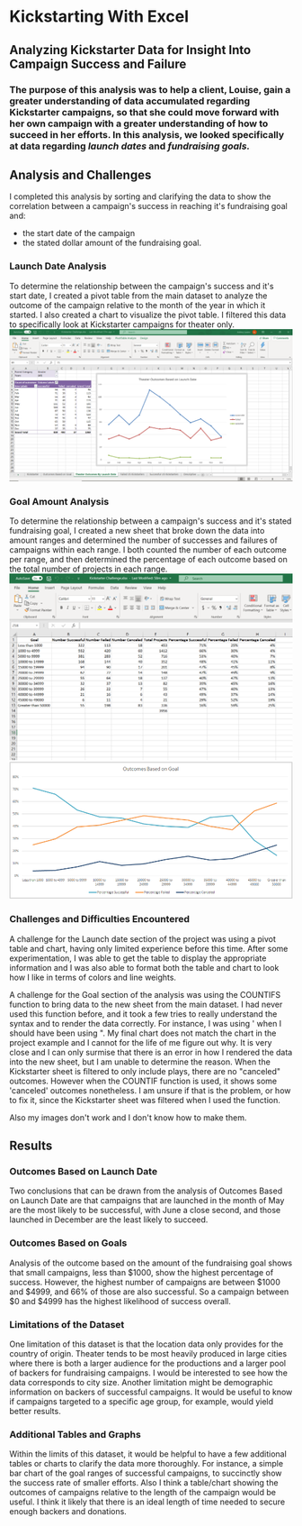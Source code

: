 # Kickstarting With Excel

## Analyzing Kickstarter Data for Insight Into Campaign Success and Failure

### The purpose of this analysis was to help a client, Louise, gain a greater understanding of data accumulated regarding Kickstarter campaigns, so that she could move forward with her own campaign with a greater understanding of how to succeed in her efforts.  In this analysis, we looked specifically at data regarding *launch dates* and *fundraising goals.*

## Analysis and Challenges
I completed this analysis by sorting and clarifying the data to show the correlation between a campaign's success in reaching it's fundraising goal and:
- the start date of the campaign
- the stated dollar amount of the fundraising goal.

### Launch Date Analysis
To determine the relationship between the campaign's success and it's start date, I created a pivot table from the main dataset to analyze the outcome of the campaign relative to the month of the year in which it started.  I also created a chart to visualize the pivot table.  I filtered this data to specifically look at Kickstarter campaigns for theater only.  
![Launch date screenshot.PNG](https://github.com/Alawler12/Kickstarter-Analysis/blob/master/Launch%20date%20screenshot.PNG)

### Goal Amount Analysis
To determine the relationship between a campaign's success and it's stated fundraising goal, I created a new sheet that broke down the data into amount ranges and determined the number of successes and failures of campaigns within each range. I both counted the number of each outcome per range, and then determined the percentage of each outcome based on the total number of projects in each range.  
![goals screenshot.PNG](https://github.com/Alawler12/Kickstarter-Analysis/blob/master/goals%20screenshot.PNG)
![Outcomes_vs_Goals.png](https://github.com/Alawler12/Kickstarter-Analysis/blob/master/Outcomes_vs_Goals.png)

### Challenges and Difficulties Encountered
A challenge for the Launch date section of the project was using a pivot table and chart, having only limited experience before this time.  After some experimentation, I was able to get the table to display the appropriate information and I was also able to format both the table and chart to look how I like in terms of colors and line weights.

A challenge for the Goal section of the analysis was using the COUNTIFS function to bring data to the new sheet from the main dataset.  I had never used this function before, and it took a few tries to really understand the syntax and to render the data correctly.  For instance, I was using ' when I should have been using ".  My final chart does not match the chart in the project example and I cannot for the life of me figure out why.  It is very close and I can only surmise that there is an error in how I rendered the data into the new sheet, but I am unable to determine the reason.  When the Kickstarter sheet is filtered to only include plays, there are no "canceled" outcomes. However when the COUNTIF function is used, it shows some 'canceled' outcomes nonetheless.  I am unsure if that is the problem, or how to fix it, since the Kickstarter sheet was filtered when I used the function.

Also my images don't work and I don't know how to make them.

## Results

### Outcomes Based on Launch Date
Two conclusions that can be drawn from the analysis of Outcomes Based on Launch Date are that campaigns that are launched in the month of May are the most likely to be successful, with June a close second, and those launched in December are the least likely to succeed.

### Outcomes Based on Goals
Analysis of the outcome based on the amount of the fundraising goal shows that small campaigns, less than $1000, show the highest percentage of success.  However, the highest number of campaigns are between $1000 and $4999, and 66% of those are also successful.  So a campaign between $0 and $4999 has the highest likelihood of success overall.

### Limitations of the Dataset
One limitation of this dataset is that the location data only provides for the country of origin.  Theater tends to be most heavily produced in large cities where there is both a larger audience for the productions and a larger pool of backers for fundraising campaigns. I would be interested to see how the data corresponds to city size.  Another limitation might be demographic information on backers of successful campaigns.  It would be useful to know if campaigns targeted to a specific age group, for example, would yield better results.  
### Additional Tables and Graphs
Within the limits of this dataset, it would be helpful to have a few additional tables or charts to clarify the data more thoroughly.  For instance, a simple bar chart of the goal ranges of successful campaigns, to succinctly show the success rate of smaller efforts.  Also I think a table/chart showing the outcomes of campaigns relative to the length of the campaign would be useful.  I think it likely that there is an ideal length of time needed to secure enough backers and donations.
